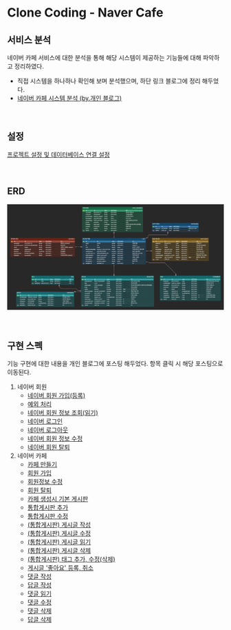 # Clone Coding - Naver Cafe
## 서비스 분석
네이버 카페 서비스에 대한 분석을 통해 해당 시스템이 제공하는 기능들에 대해 파악하고 정리하였다.
- 직접 시스템을 하나하나 확인해 보며 분석했으며, 하단 링크 블로그에 정리 해두었다.
- [네이버 카페 시스템 분석 (by.개인 블로그)](https://development-diary-for-me.tistory.com/2)  
<br/><br/>

## 설정
[프로젝트 설정 및 데이터베이스 연결 설정](https://development-diary-for-me.tistory.com/3)  
<br/><br/>

## ERD
![NaverCafe_ERD](imageFiles/NaverCafe_ERD.png)  
<br/><br/>

## 구현 스펙
기능 구현에 대한 내용을 개인 블로그에 포스팅 해두었다. 항목 클릭 시 해당 포스팅으로 이동된다.
1. 네이버 회원
   - [네이버 회원 가입(등록)](https://development-diary-for-me.tistory.com/4)
   - [예외 처리](https://development-diary-for-me.tistory.com/5)
   - [네이버 회원 정보 조회(읽기)](https://development-diary-for-me.tistory.com/6)
   - [네이버 로그인](https://development-diary-for-me.tistory.com/7)
   - [네이버 로그아웃](https://development-diary-for-me.tistory.com/8)
   - [네이버 회원 정보 수정](https://development-diary-for-me.tistory.com/9)
   - [네이버 회원 탈퇴](https://development-diary-for-me.tistory.com/10)
2. 네이버 카페
   - [카페 만들기](https://development-diary-for-me.tistory.com/12)
   - [회원 가입](https://development-diary-for-me.tistory.com/13)
   - [회원정보 수정](https://development-diary-for-me.tistory.com/14)
   - [회원 탈퇴](https://development-diary-for-me.tistory.com/15)
   - [카페 생성시 기본 게시판](https://development-diary-for-me.tistory.com/16)
   - [통합게시판 추가](https://development-diary-for-me.tistory.com/17)
   - [통합게시판 수정](https://development-diary-for-me.tistory.com/18)
   - [(통합게시판) 게시글 작성](https://development-diary-for-me.tistory.com/19)
   - [(통합게시판) 게시글 수정](https://development-diary-for-me.tistory.com/20)
   - [(통합게시판) 게시글 읽기](https://development-diary-for-me.tistory.com/21)
   - [(통합게시판) 게시글 삭제](https://development-diary-for-me.tistory.com/22)
   - [(통합게시판) 태그 추가, 수정(삭제)](https://development-diary-for-me.tistory.com/23)
   - [게시글 '좋아요' 등록, 취소](https://development-diary-for-me.tistory.com/24)
   - [댓글 작성](https://development-diary-for-me.tistory.com/25)
   - [답글 작성](https://development-diary-for-me.tistory.com/26)
   - [댓글 읽기](https://development-diary-for-me.tistory.com/27)
   - [댓글 수정](https://development-diary-for-me.tistory.com/28)
   - [댓글 삭제]()
   - [답글 삭제]()